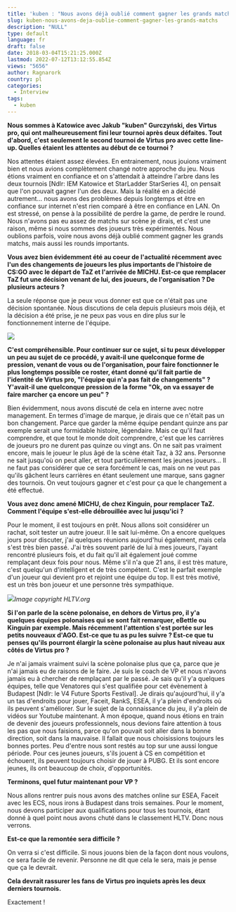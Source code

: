 ```yaml
---
title: 'kuben : "Nous avons déjà oublié comment gagner les grands matchs"'
slug: kuben-nous-avons-deja-oublie-comment-gagner-les-grands-matchs
description: "NULL"
type: default
language: fr
draft: false
date: 2018-03-04T15:21:25.000Z
lastmod: 2022-07-12T13:12:55.854Z
views: "5656"
author: Ragnarork
country: pl
categories:
  - Interview
tags:
  - kuben
---
```

**Nous sommes à Katowice avec Jakub "kuben" Gurczyński⁠, des Virtus pro, qui ont malheureusement fini leur tournoi après deux défaites. Tout d'abord, c'est seulement le second tournoi de Virtus pro avec cette line-up. Quelles étaient les attentes au début de ce tournoi ?** 

Nos attentes étaient assez élevées. En entrainement, nous jouions vraiment bien et nous avions complètement changé notre approche du jeu. Nous étions vraiment en confiance et on s'attendait à atteindre l'arbre dans les deux tournois \[Ndlr: IEM Katowice et StarLadder StarSeries 4\], on pensait que l'on pouvait gagner l'un des deux. Mais la réalité en a décidé autrement... nous avons des problèmes depuis longtemps et être en confiance sur internet n'est rien comparé à être en confiance en LAN. On est stressé, on pense à la possibilité de perdre la game, de perdre le round. Nous n'avons pas eu assez de matchs sur scène je dirais, et c'est une raison, même si nous sommes des joueurs très expérimentés. Nous oublions parfois, voire nous avons déjà oublié comment gagner les grands matchs, mais aussi les rounds importants.

**Vous avez bien évidemment été au coeur de l'actualité récemment avec l'un des changements de joueurs les plus importants de l'histoire de CS:GO avec le départ de TaZ et l'arrivée de MICHU. Est-ce que remplacer TaZ fut une décision venant de lui, des joueurs, de l'organisation ? De plusieurs acteurs ?**

La seule réponse que je peux vous donner est que ce n'était pas une décision spontanée. Nous discutions de cela depuis plusieurs mois déjà, et la décision a été prise, je ne peux pas vous en dire plus sur le fonctionnement interne de l'équipe.

![](/images/articles/5a9acaf5392cb/images/0UfkT6MbaCILcxEre6MsHm3EXajWyXo93RGS8hNv.jpeg)

**C'est compréhensible. Pour continuer sur ce sujet, si tu peux développer un peu au sujet de ce procédé, y avait-il une quelconque forme de pression, venant de vous ou de l'organisation, pour faire fonctionner le plus longtemps possible ce roster, étant donné qu'il fait partie de l'identité de Virtus pro, "l'équipe qui n'a pas fait de changements" ? Y'avait-il une quelconque pression de la forme "Ok, on va essayer de faire marcher ça encore un peu" ?**

Bien évidemment, nous avons discuté de cela en interne avec notre management. En termes d'image de marque, je dirais que ce n'était pas un bon changement. Parce que garder la même équipe pendant quinze ans par exemple serait une formidable histoire, légendaire. Mais ce qu'il faut comprendre, et que tout le monde doit comprendre, c'est que les carrières de joueurs pro ne durent pas quinze ou vingt ans. On ne sait pas vraiment encore, mais le joueur le plus âgé de la scène était Taz, à 32 ans. Personne ne sait jusqu'où on peut aller, et tout particulièrement les jeunes joueurs... Il ne faut pas considérer que ce sera forcément le cas, mais on ne veut pas qu'ils gâchent leurs carrières en étant seulement une marque, sans gagner des tournois. On veut toujours gagner et c'est pour ça que le changement a été effectué.

**Vous avez donc amené MICHU, de chez Kinguin, pour remplacer TaZ. Comment l'équipe s'est-elle débrouillée avec lui jusqu'ici ?**

Pour le moment, il est toujours en prêt. Nous allons soit considérer un rachat, soit tester un autre joueur. Il le sait lui-même. On a encore quelques jours pour discuter, j'ai quelques réunions aujourd'hui également, mais cela s'est très bien passé. J'ai très souvent parlé de lui à mes joueurs, l'ayant rencontré plusieurs fois, et du fait qu'il ait également joué comme remplaçant deux fois pour nous. Même s'il n'a que 21 ans, il est très mature, c'est quelqu'un d'intelligent et de très compétent. C'est le parfait exemple d'un joueur qui devient pro et rejoint une équipe du top. Il est très motivé, est un très bon joueur et une personne très sympathique.

![](/images/articles/5a9acaf5392cb/images/Wl3Tx5DlgbdM4tcaoKXSWsqs5BX9Rm9EQu1qZz53.jpeg)_Image copyright HLTV.org_

**Si l'on parle de la scène polonaise, en dehors de Virtus pro, il y'a quelques équipes polonaises qui se sont fait remarquer, eBettle ou Kinguin par exemple. Mais récemment l'attention s'est portée sur les petits nouveaux d'AGO. Est-ce que tu as pu les suivre ? Est-ce que tu penses qu'ils pourront élargir la scène polonaise au plus haut niveau aux côtés de Virtus pro ?**

Je n'ai jamais vraiment suivi la scène polonaise plus que ça, parce que je n'ai jamais eu de raisons de le faire. Je suis le coach de VP et nous n'avons jamais eu à chercher de remplaçant par le passé. Je sais qu'il y'a quelques équipes, telle que Venatores qui s'est qualifiée pour cet évènement à Budapest \[Ndlr: le V4 Future Sports Festival\]. Je dirais qu'aujourd'hui, il y'a un tas d'endroits pour jouer, Faceit, RankS, ESEA, il y'a plein d'endroits où ils peuvent s'améliorer. Sur le sujet de la connaissance du jeu, il y'a plein de vidéos sur Youtube maintenant. A mon époque, quand nous étions en train de devenir des joueurs professionnels, nous devions faire attention à tous les pas que nous faisions, parce qu'on pouvait soit aller dans la bonne direction, soit dans la mauvaise. Il fallait que nous choisissions toujours les bonnes portes. Peu d'entre nous sont restés au top sur une aussi longue période. Pour ces jeunes joueurs, s'ils jouent à CS en compétition et échouent, ils peuvent toujours choisir de jouer à PUBG. Et ils sont encore jeunes, ils ont beaucoup de choix, d'opportunités.

**Terminons, quel futur maintenant pour VP ?**

Nous allons rentrer puis nous avons des matches online sur ESEA, Faceit avec les ECS, nous irons à Budapest dans trois semaines. Pour le moment, nous devons participer aux qualifications pour tous les tournois, étant donné à quel point nous avons chuté dans le classement HLTV. Donc nous verrons.

**Est-ce que la remontée sera difficile ?**

On verra si c'est difficile. Si nous jouons bien de la façon dont nous voulons, ce sera facile de revenir. Personne ne dit que cela le sera, mais je pense que ça le devrait.

**Cela devrait rassurer les fans de Virtus pro inquiets après les deux derniers tournois.**

Exactement !

